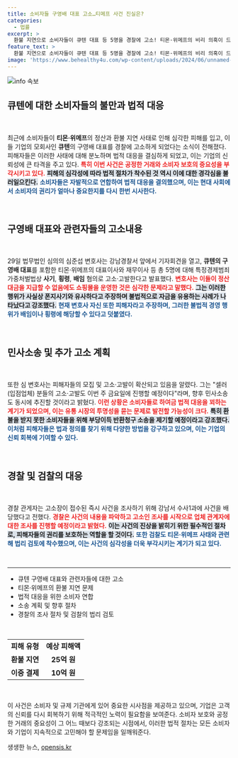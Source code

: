 ```yaml
---
title: 소비자들 구영배 대표 고소…티메프 사건 진실은?
categories:
  - 법률
excerpt: >
  환불 지연으로 소비자들이 큐텐 대표 등 5명을 경찰에 고소! 티몬·위메프의 비리 의혹이 드러나면서, 피해자들의 집단 소송이 시작된다. 이들이 주장하는 내용은 충격적이며, 사태의 전말이 궁금하다!
feature_text: >
  환불 지연으로 소비자들이 큐텐 대표 등 5명을 경찰에 고소! 티몬·위메프의 비리 의혹이 드러나면서, 피해자들의 집단 소송이 시작된다. 이들이 주장하는 내용은 충격적이며, 사태의 전말이 궁금하다!
image: 'https://www.behealthy4u.com/wp-content/uploads/2024/06/unnamed-file.png'
---
```


<p><img src="https://www.behealthy4u.com/wp-content/uploads/2024/06/unnamed-file.png" alt="info 속보" /></p>

<h2 data-ke-size="size26">큐텐에 대한 소비자들의 불만과 법적 대응</h2>

<p data-ke-size="size16">&nbsp;</p>

<p>최근에 소비자들이 <strong>티몬·위메프</strong>의 정산과 환불 지연 사태로 인해 심각한 피해를 입고, 이들 기업의 모회사인 <strong>큐텐</strong>의 구영배 대표를 경찰에 고소하게 되었다는 소식이 전해졌다. 피해자들은 이러한 사태에 대해 분노하며 법적 대응을 결심하게 되었고, 이는 기업의 신뢰성에 큰 타격을 주고 있다. <b><span style="color: #ee2323;">특히 이번 사건은 공정한 거래와 소비자 보호의 중요성을 부각시키고 있다.</span></b> <b><span style="background-color: #21538527;">피해의 심각성에 따라 법적 절차가 착수된 것 역시 이에 대한 경각심을 불러일으킨다.</span></b> <b><span style="color: #1a5490;">소비자들은 자발적으로 연합하여 법적 대응을 결의했으며, 이는 현대 사회에서 소비자의 권리가 얼마나 중요한지를 다시 한번 시사한다.</span></b></p>

<p data-ke-size="size16">&nbsp;</p>

<h2 data-ke-size="size26">구영배 대표와 관련자들의 고소내용</h2>

<p data-ke-size="size16">&nbsp;</p>

<p>29일 법무법인 심의의 심준섭 변호사는 강남경찰서 앞에서 기자회견을 열고, <strong>큐텐의 구영배 대표</strong>를 포함한 티몬·위메프의 대표이사와 재무이사 등 총 5명에 대해 특정경제범죄 가중처벌법상 <strong>사기</strong>, <strong>횡령</strong>, <strong>배임</strong> 혐의로 고소·고발한다고 발표했다. <b><span style="color: #ee2323;">변호사는 이들이 정산대금을 지급할 수 없음에도 쇼핑몰을 운영한 것은 심각한 문제라고 말했다.</span></b> <b><span style="background-color: #21538527;">그는 이러한 행위가 사실상 폰지사기와 유사하다고 주장하며 불법적으로 자금을 유용하는 사례가 나타났다고 강조했다.</span></b> <b><span style="color: #1a5490;">현재 변호사 자신 또한 피해자라고 주장하며, 그러한 불법적 경영 행위가 배임이나 횡령에 해당할 수 있다고 덧붙였다.</span></b></p>

<p data-ke-size="size16">&nbsp;</p>

<h2 data-ke-size="size26">민사소송 및 추가 고소 계획</h2>

<p data-ke-size="size16">&nbsp;</p>

<p>또한 심 변호사는 피해자들의 모집 및 고소·고발이 확산되고 있음을 알렸다. 그는 "셀러(입점업체) 분들의 고소·고발도 이번 주 금요일에 진행할 예정이다"라며, 향후 민사소송도 동시에 추진할 것이라고 밝혔다. <b><span style="color: #ee2323;">이런 상황은 소비자들로 하여금 법적 대응을 꾀하는 계기가 되었으며, 이는 유통 시장의 투명성을 묻는 문제로 발전할 가능성이 크다.</span></b> <b><span style="background-color: #21538527;">특히 환불을 받지 못한 소비자들을 위해 부당이득 반환청구 소송을 제기할 예정이라고 강조했다.</span></b> <b><span style="color: #1a5490;">이처럼 피해자들은 법과 정의를 찾기 위해 다양한 방법을 강구하고 있으며, 이는 기업의 신뢰 회복에 기여할 수 있다.</span></b></p>

<p data-ke-size="size16">&nbsp;</p>

<h2 data-ke-size="size26">경찰 및 검찰의 대응</h2>

<p data-ke-size="size16">&nbsp;</p>

<p>경찰 관게자는 고소장이 접수된 즉시 사건을 조사하기 위해 강남서 수사1과에 사건을 배당했다고 전했다. <b><span style="color: #ee2323;">경찰은 사건의 내용을 파악하고 고소인 조사를 시작으로 업체 관계자에 대한 조사를 진행할 예정이라고 밝혔다.</span></b> <b><span style="background-color: #21538527;">이는 사건의 진상을 밝히기 위한 필수적인 절차로, 피해자들의 권리를 보호하는 역할을 할 것이다.</span></b> <b><span style="color: #1a5490;">또한 검찰도 티몬·위메프 사태와 관련해 법리 검토에 착수했으며, 이는 사건의 심각성을 더욱 부각시키는 계기가 되고 있다.</span></b></p>

<p data-ke-size="size16">&nbsp;</p>

<hr>

<ul>
    <li>큐텐 구영배 대표와 관련자들에 대한 고소</li>
    <li>티몬·위메프의 환불 지연 문제</li>
    <li>법적 대응을 위한 소비자 연합</li>
    <li>소송 계획 및 향후 절차</li>
    <li>경찰의 조사 절차 및 검찰의 법리 검토</li>
</ul>

<p data-ke-size="size16">&nbsp;</p>

<table style="width:100%;">
    <tr>
        <td style="text-align: center; height: 17px;"><b>피해 유형</b></td>
        <td style="text-align: center; height: 17px;"><b>예상 피해액</b></td>
    </tr>
    <tr>
        <td style="text-align: center; height: 17px;"><b>환불 지연</b></td>
        <td style="text-align: center; height: 17px;"><b>25억 원</b></td>
    </tr>
    <tr>
        <td style="text-align: center; height: 17px;"><b>이중 결제</b></td>
        <td style="text-align: center; height: 17px;"><b>10억 원</b></td>
    </tr>
</table>

<p data-ke-size="size16">&nbsp;</p>

<p>이 사건은 소비자 및 규제 기관에게 있어 중요한 시사점을 제공하고 있으며, 기업은 고객의 신뢰를 다시 회복하기 위해 적극적인 노력이 필요함을 보여준다. 소비자 보호와 공정한 거래의 중요성이 그 어느 때보다 강조되는 시점에서, 이러한 법적 절차는 모든 소비자와 기업이 지속적으로 고민해야 할 문제임을 일깨워준다.</p>
생생한 뉴스, <a href="https://opensis.kr" rel="dofollow">opensis.kr</a>


